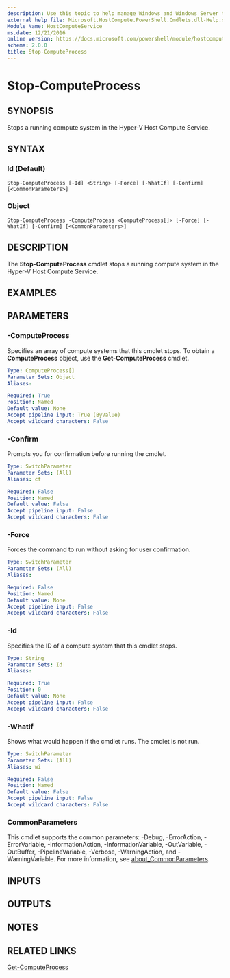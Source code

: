 ```yaml
---
description: Use this topic to help manage Windows and Windows Server technologies with Windows PowerShell.
external help file: Microsoft.HostCompute.PowerShell.Cmdlets.dll-Help.xml
Module Name: HostComputeService
ms.date: 12/21/2016
online version: https://docs.microsoft.com/powershell/module/hostcomputeservice/stop-computeprocess?view=windowsserver2019-ps&wt.mc_id=ps-gethelp
schema: 2.0.0
title: Stop-ComputeProcess
---
```


# Stop-ComputeProcess

## SYNOPSIS
Stops a running compute system in the Hyper-V Host Compute Service.

## SYNTAX

### Id (Default)
```
Stop-ComputeProcess [-Id] <String> [-Force] [-WhatIf] [-Confirm] [<CommonParameters>]
```

### Object
```
Stop-ComputeProcess -ComputeProcess <ComputeProcess[]> [-Force] [-WhatIf] [-Confirm] [<CommonParameters>]
```

## DESCRIPTION
The **Stop-ComputeProcess** cmdlet stops a running compute system in the Hyper-V Host Compute Service.

## EXAMPLES


## PARAMETERS

### -ComputeProcess
Specifies an array of compute systems that this cmdlet stops.
To obtain a **ComputeProcess** object, use the **Get-ComputeProcess** cmdlet.

```yaml
Type: ComputeProcess[]
Parameter Sets: Object
Aliases: 

Required: True
Position: Named
Default value: None
Accept pipeline input: True (ByValue)
Accept wildcard characters: False
```

### -Confirm
Prompts you for confirmation before running the cmdlet.

```yaml
Type: SwitchParameter
Parameter Sets: (All)
Aliases: cf

Required: False
Position: Named
Default value: False
Accept pipeline input: False
Accept wildcard characters: False
```

### -Force
Forces the command to run without asking for user confirmation.

```yaml
Type: SwitchParameter
Parameter Sets: (All)
Aliases: 

Required: False
Position: Named
Default value: None
Accept pipeline input: False
Accept wildcard characters: False
```

### -Id
Specifies the ID of a compute system that this cmdlet stops.

```yaml
Type: String
Parameter Sets: Id
Aliases: 

Required: True
Position: 0
Default value: None
Accept pipeline input: False
Accept wildcard characters: False
```

### -WhatIf
Shows what would happen if the cmdlet runs.
The cmdlet is not run.

```yaml
Type: SwitchParameter
Parameter Sets: (All)
Aliases: wi

Required: False
Position: Named
Default value: False
Accept pipeline input: False
Accept wildcard characters: False
```

### CommonParameters
This cmdlet supports the common parameters: -Debug, -ErrorAction, -ErrorVariable, -InformationAction, -InformationVariable, -OutVariable, -OutBuffer, -PipelineVariable, -Verbose, -WarningAction, and -WarningVariable. For more information, see [about_CommonParameters](https://go.microsoft.com/fwlink/?LinkID=113216).

## INPUTS

## OUTPUTS

## NOTES

## RELATED LINKS

[Get-ComputeProcess](./Get-ComputeProcess.md)

